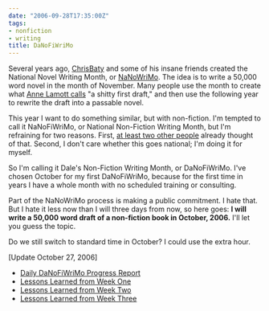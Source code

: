```yaml
---
date: "2006-09-28T17:35:00Z"
tags:
- nonfiction
- writing
title: DaNoFiWriMo
---
```


Several years ago,
[ChrisBaty](http://www.amazon.com/gp/product/0811845052/104-3420659-4046314?tag=dalehemer-20)
and some of his insane friends created the National Novel Writing Month,
or [NaNoWriMo](http://www.nanowrimo.org/).
The idea is to write a 50,000 word novel in the month of November.
Many people use the month to create what
[Anne Lamott calls](http://www.amazon.com/gp/product/0811845052/104-3420659-4046314?tag=dalehemer-20)
"a shitty first draft,"
and then use the following year to rewrite the draft into a passable novel.

This year I want to do something similar,
but with non-fiction.
I'm tempted to call it NaNoFiWriMo,
or National Non-Fiction Writing Month,
but I'm refraining for two reasons.
First,
[at least two other people](http://www.google.com/search?q=nanofiwrimo) already thought of that.
Second,
I don't care whether this goes national;
I'm doing it for myself.

So I'm calling it Dale's Non-Fiction Writing Month, or DaNoFiWriMo.
I've chosen October for my first DaNoFiWriMo,
because for the first time in years
I have a whole month with no scheduled training or consulting.

Part of the NaNoWriMo process is making a public commitment.
I hate that.
But I hate it less now than I will three days from now,
so here goes:
**I will write a 50,000 word draft of a non-fiction book in October, 2006.**
I'll let you guess the topic.

Do we still switch to standard time in October?
I could use the extra hour.

\[Update October 27, 2006\]
- [Daily DaNoFiWriMo Progress Report](/posts/2006/10/danofiwrimo-progress)
- [Lessons Learned from Week One](/posts/2006/10/week1)
- [Lessons Learned from Week Two](/posts/2006/10/week2)
- [Lessons Learned from Week Three](/posts/2006/10/week3)
